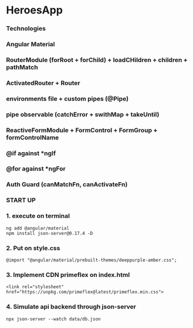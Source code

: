 # HeroesApp

### Technologies
### Angular Material
### RouterModule (forRoot + forChild) + loadCHildren + children + pathMatch
### ActivatedRouter + Router
### environments file + custom pipes (@Pipe)
### pipe observable (catchError + swithMap + takeUntil)
### ReactiveFormModule + FormControl + FormGroup + formControlName
### @if against *ngIf
### @for against *ngFor
### Auth Guard (canMatchFn, canActivateFn)

### START UP
### 1. execute on terminal
```
ng add @angular/material
npm install json-server@0.17.4 -D
```
### 2. Put on style.css
```
@import "@angular/material/prebuilt-themes/deeppurple-amber.css";
```
### 3. Implement CDN primeflex on index.html
```
<link rel="stylesheet" href="https://unpkg.com/primeflex@latest/primeflex.min.css">
```
### 4. Simulate api backend through json-server
```
npx json-server --watch data/db.json
```

